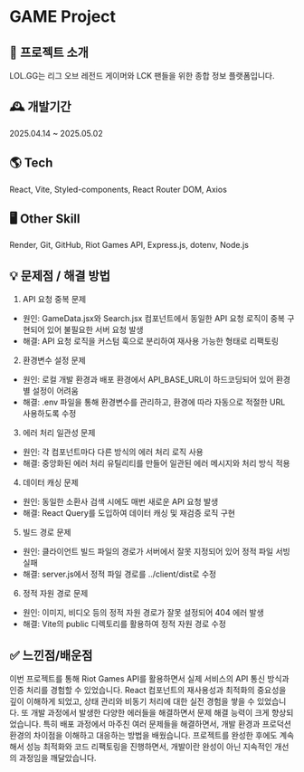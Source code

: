 # GAME Project

## 🌈 프로젝트 소개
LOL.GG는 리그 오브 레전드 게이머와 LCK 팬들을 위한 종합 정보 플랫폼입니다.

## 🕰️ 개발기간
2025.04.14 ~ 2025.05.02

## 🌎 Tech
React, Vite, Styled-components, React Router DOM, Axios

## 🖥️ Other Skill
Render, Git, GitHub, Riot Games API, Express.js, dotenv, Node.js

## 💡 문제점 / 해결 방법
1. API 요청 중복 문제
 - 원인: GameData.jsx와 Search.jsx 컴포넌트에서 동일한 API 요청 로직이 중복 구현되어 있어 불필요한 서버 요청 발생
 - 해결: API 요청 로직을 커스텀 훅으로 분리하여 재사용 가능한 형태로 리팩토링
   
2. 환경변수 설정 문제
 - 원인: 로컬 개발 환경과 배포 환경에서 API_BASE_URL이 하드코딩되어 있어 환경별 설정이 어려움
 - 해결: .env 파일을 통해 환경변수를 관리하고, 환경에 따라 자동으로 적절한 URL 사용하도록 수정

3. 에러 처리 일관성 문제
 - 원인: 각 컴포넌트마다 다른 방식의 에러 처리 로직 사용
 - 해결: 중앙화된 에러 처리 유틸리티를 만들어 일관된 에러 메시지와 처리 방식 적용

4. 데이터 캐싱 문제
 - 원인: 동일한 소환사 검색 시에도 매번 새로운 API 요청 발생
 - 해결: React Query를 도입하여 데이터 캐싱 및 재검증 로직 구현

5. 빌드 경로 문제
 - 원인: 클라이언트 빌드 파일의 경로가 서버에서 잘못 지정되어 있어 정적 파일 서빙 실패
 - 해결: server.js에서 정적 파일 경로를 ../client/dist로 수정

6. 정적 자원 경로 문제
 - 원인: 이미지, 비디오 등의 정적 자원 경로가 잘못 설정되어 404 에러 발생
 - 해결: Vite의 public 디렉토리를 활용하여 정적 자원 경로 수정

## ✅ 느낀점/배운점
이번 프로젝트를 통해 Riot Games API를 활용하면서 실제 서비스의 API 통신 방식과 인증 처리를 경험할 수 있었습니다. 
React 컴포넌트의 재사용성과 최적화의 중요성을 깊이 이해하게 되었고, 상태 관리와 비동기 처리에 대한 실전 경험을 쌓을 수 있었습니다.
또 개발 과정에서 발생한 다양한 에러들을 해결하면서 문제 해결 능력이 크게 향상되었습니다. 
특히 배포 과정에서 마주친 여러 문제들을 해결하면서, 개발 환경과 프로덕션 환경의 차이점을 이해하고 대응하는 방법을 배웠습니다.
프로젝트를 완성한 후에도 계속해서 성능 최적화와 코드 리팩토링을 진행하면서, 개발이란 완성이 아닌 지속적인 개선의 과정임을 깨달았습니다.
